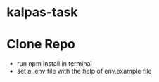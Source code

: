 # kalpas-task

<h1>Clone Repo</h1>
<ul>
<li>run  npm install in terminal </li>
<li>set a .env file with the help of env.example file</li>
</ul>
